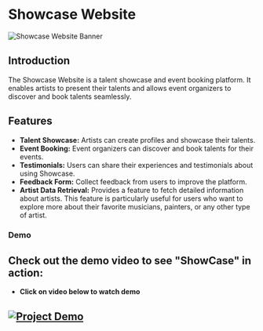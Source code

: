 # Showcase Website

![Showcase Website Banner](./public/favicon.ico)

## Introduction

The Showcase Website is a talent showcase and event booking platform. It enables artists to present their talents and allows event organizers to discover and book talents seamlessly.

## Features

- **Talent Showcase:** Artists can create profiles and showcase their talents.
- **Event Booking:** Event organizers can discover and book talents for their events.
- **Testimonials:** Users can share their experiences and testimonials about using Showcase.
- **Feedback Form:** Collect feedback from users to improve the platform.
- **Artist Data Retrieval:** Provides a feature to fetch detailed information about artists. This feature is particularly useful for users who want to explore more about their favorite musicians, painters, or any other type of artist.

### Demo

## Check out the demo video to see "ShowCase" in action:
- **Click on video below to watch demo**
## [![Project Demo](https://i.ytimg.com/vi/ny57UCybUQQ/hqdefault.jpg)](https://youtu.be/ny57UCybUQQ?si=RJunfxxr94Z9bcqY)
